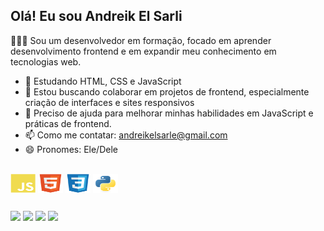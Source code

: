 ##  Olá! Eu sou Andreik El Sarli
👨🏽‍💻 Sou um desenvolvedor em formação, focado em aprender desenvolvimento frontend e em expandir meu conhecimento em tecnologias web.

- 🌱 Estudando HTML, CSS e JavaScript
- 👯 Estou buscando colaborar em projetos de frontend, especialmente criação de interfaces e sites responsivos
- 🤔 Preciso de ajuda para melhorar minhas habilidades em JavaScript e práticas de frontend.
- 📫 Como me contatar: andreikelsarle@gmail.com
- 😄 Pronomes: Ele/Dele

<div style="display: inline_block"><br>
  <img align="center" alt="Ak-Js" height="30" width="40" src="https://raw.githubusercontent.com/devicons/devicon/master/icons/javascript/javascript-plain.svg"> 
  <img align="center" alt="Ak-HTML" height="30" width="40" src="https://raw.githubusercontent.com/devicons/devicon/master/icons/html5/html5-original.svg">
  <img align="center" alt="Ak-CSS" height="30" width="40" src="https://raw.githubusercontent.com/devicons/devicon/master/icons/css3/css3-original.svg">
  <img align="center" alt="Ak-Python" height="30" width="40" src="https://raw.githubusercontent.com/devicons/devicon/master/icons/python/python-original.svg">
</div>  

##
<div>   
  <a href="https://wa.me/5571985185287" target="_blank"><img src="https://img.shields.io/badge/WhatsApp-25D366?style=for-the-badge&logo=whatsapp&logoColor=white"></a>
  <a href="https://www.instagram.com/dreeik" target="_blank"><img src="https://img.shields.io/badge/-Instagram-%23E4405F?style=for-the-badge&logo=instagram&logoColor=white" target="_blank"></a>
  <a href = "andreikelsarle@gmail.com"><img src="https://img.shields.io/badge/Gmail-D14836?style=for-the-badge&logo=gmail&logoColor=white"></a>
   <a href = "https://web.facebook.com/dreik.santos/?locale=pt_BR"><img src="https://img.shields.io/badge/Facebook-1877F2?style=for-the-badge&logo=facebook&logoColor=white"></a>  
</div>


